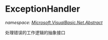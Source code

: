 ﻿
# ExceptionHandler
_namespace: [Microsoft.VisualBasic.Net.Abstract](N-Microsoft.VisualBasic.Net.Abstract.md)_

处理错误的工作逻辑的抽象接口




